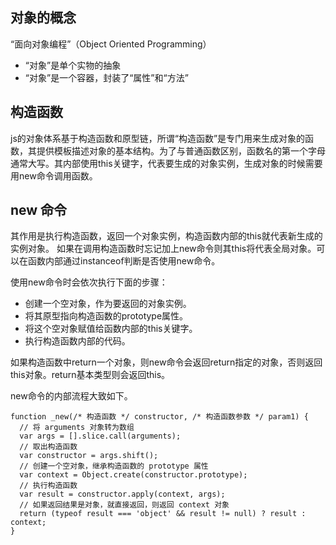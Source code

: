 ## 对象的概念

“面向对象编程”（Object Oriented Programming）

* “对象”是单个实物的抽象
* “对象”是一个容器，封装了“属性”和“方法”

## 构造函数

js的对象体系基于构造函数和原型链，所谓“构造函数”是专门用来生成对象的函数，其提供模板描述对象的基本结构。为了与普通函数区别，函数名的第一个字母通常大写。其内部使用this关键字，代表要生成的对象实例，生成对象的时候需要用new命令调用函数。

## new 命令

其作用是执行构造函数，返回一个对象实例，构造函数内部的this就代表新生成的实例对象。
如果在调用构造函数时忘记加上new命令则其this将代表全局对象。可以在函数内部通过instanceof判断是否使用new命令。

使用new命令时会依次执行下面的步骤：

* 创建一个空对象，作为要返回的对象实例。
* 将其原型指向构造函数的prototype属性。
* 将这个空对象赋值给函数内部的this关键字。
* 执行构造函数内部的代码。

如果构造函数中return一个对象，则new命令会返回return指定的对象，否则返回this对象。return基本类型则会返回this。

new命令的内部流程大致如下。

```
function _new(/* 构造函数 */ constructor, /* 构造函数参数 */ param1) {
  // 将 arguments 对象转为数组
  var args = [].slice.call(arguments);
  // 取出构造函数
  var constructor = args.shift();
  // 创建一个空对象，继承构造函数的 prototype 属性
  var context = Object.create(constructor.prototype);
  // 执行构造函数
  var result = constructor.apply(context, args);
  // 如果返回结果是对象，就直接返回，则返回 context 对象
  return (typeof result === 'object' && result != null) ? result : context;
}
```
